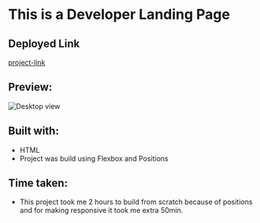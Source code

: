 
# This is a Developer Landing Page

## Deployed Link

[project-link](https://phani-sai-project-08.netlify.app/)

## Preview:

![Desktop view](.8.png)

## Built with:

- HTML
- Project was build using Flexbox and Positions


## Time taken:

- This project took me 2 hours to build from scratch because of positions and for making responsive it took me extra 50min.



